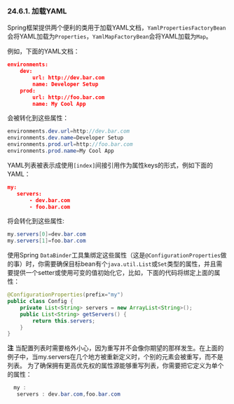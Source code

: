 ### 24.6.1. 加载YAML

Spring框架提供两个便利的类用于加载YAML文档，`YamlPropertiesFactoryBean`会将YAML加载为`Properties`，`YamlMapFactoryBean`会将YAML加载为`Map`。

例如，下面的YAML文档：
```json
environments:
    dev:
        url: http://dev.bar.com
        name: Developer Setup
    prod:
        url: http://foo.bar.com
        name: My Cool App
```
会被转化到这些属性：
```java
environments.dev.url=http://dev.bar.com
environments.dev.name=Developer Setup
environments.prod.url=http://foo.bar.com
environments.prod.name=My Cool App
```
YAML列表被表示成使用`[index]`间接引用作为属性keys的形式，例如下面的YAML：
```json
my:
   servers:
       - dev.bar.com
       - foo.bar.com
```
将会转化到这些属性:
```java
my.servers[0]=dev.bar.com
my.servers[1]=foo.bar.com
```
使用Spring `DataBinder`工具集绑定这些属性（这是`@ConfigurationProperties`做的事）时，你需要确保目标bean有个`java.util.List`或`Set`类型的属性，并且需要提供一个setter或使用可变的值初始化它，比如，下面的代码将绑定上面的属性：
```java
@ConfigurationProperties(prefix="my")
public class Config {
    private List<String> servers = new ArrayList<String>();
    public List<String> getServers() {
        return this.servers;
    }
}
```

**注** 当配置列表时需要格外小心，因为重写并不会像你期望的那样发生。在上面的例子中，当my.servers在几个地方被重新定义时，个别的元素会被重写，而不是列表。 为了确保拥有更高优先权的属性源能够重写列表，你需要把它定义为单个的属性：
```java
  my :
   servers : dev.bar.com,foo.bar.com 
```
